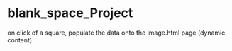# blank_space_Project


on click of a square, populate the data onto the image.html page (dynamic content)



